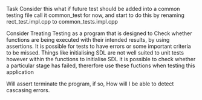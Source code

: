 Task Consider this what if future test should be added into a common testing file call it common_test for now, and start to do this by renaming rect_test.impl.cpp to common_tests.impl.cpp

Consider Treating Testing as a program that is designed to Check whether functions are being executed with their intended results, by using assertions. It is possible for tests to have errors or some important criteria to be missed. Things like initialising SDL are not well suited to unit tests however within the functions to initialise SDL it is possible to check whether a particular stage has failed, thererfore use these fuctions when testing this application

Will assert terminate the program, if so, How will I be able to detect cascasing errors.